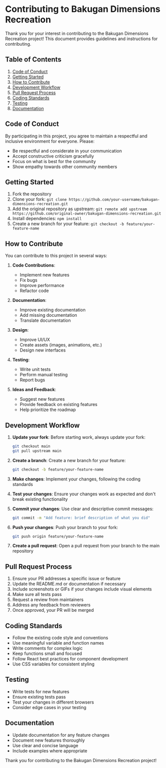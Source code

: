 # Contributing to Bakugan Dimensions Recreation

Thank you for your interest in contributing to the Bakugan Dimensions Recreation project! This document provides guidelines and instructions for contributing.

## Table of Contents

1. [Code of Conduct](#code-of-conduct)
2. [Getting Started](#getting-started)
3. [How to Contribute](#how-to-contribute)
4. [Development Workflow](#development-workflow)
5. [Pull Request Process](#pull-request-process)
6. [Coding Standards](#coding-standards)
7. [Testing](#testing)
8. [Documentation](#documentation)

## Code of Conduct

By participating in this project, you agree to maintain a respectful and inclusive environment for everyone. Please:

- Be respectful and considerate in your communication
- Accept constructive criticism gracefully
- Focus on what is best for the community
- Show empathy towards other community members

## Getting Started

1. Fork the repository
2. Clone your fork: `git clone https://github.com/your-username/bakugan-dimensions-recreation.git`
3. Add the original repository as upstream: `git remote add upstream https://github.com/original-owner/bakugan-dimensions-recreation.git`
4. Install dependencies: `npm install`
5. Create a new branch for your feature: `git checkout -b feature/your-feature-name`

## How to Contribute

You can contribute to this project in several ways:

1. **Code Contributions**:
   - Implement new features
   - Fix bugs
   - Improve performance
   - Refactor code

2. **Documentation**:
   - Improve existing documentation
   - Add missing documentation
   - Translate documentation

3. **Design**:
   - Improve UI/UX
   - Create assets (images, animations, etc.)
   - Design new interfaces

4. **Testing**:
   - Write unit tests
   - Perform manual testing
   - Report bugs

5. **Ideas and Feedback**:
   - Suggest new features
   - Provide feedback on existing features
   - Help prioritize the roadmap

## Development Workflow

1. **Update your fork**: Before starting work, always update your fork:
   ```bash
   git checkout main
   git pull upstream main
   ```

2. **Create a branch**: Create a new branch for your feature:
   ```bash
   git checkout -b feature/your-feature-name
   ```

3. **Make changes**: Implement your changes, following the coding standards

4. **Test your changes**: Ensure your changes work as expected and don't break existing functionality

5. **Commit your changes**: Use clear and descriptive commit messages:
   ```bash
   git commit -m "Add feature: brief description of what you did"
   ```

6. **Push your changes**: Push your branch to your fork:
   ```bash
   git push origin feature/your-feature-name
   ```

7. **Create a pull request**: Open a pull request from your branch to the main repository

## Pull Request Process

1. Ensure your PR addresses a specific issue or feature
2. Update the README.md or documentation if necessary
3. Include screenshots or GIFs if your changes include visual elements
4. Make sure all tests pass
5. Request a review from maintainers
6. Address any feedback from reviewers
7. Once approved, your PR will be merged

## Coding Standards

- Follow the existing code style and conventions
- Use meaningful variable and function names
- Write comments for complex logic
- Keep functions small and focused
- Follow React best practices for component development
- Use CSS variables for consistent styling

## Testing

- Write tests for new features
- Ensure existing tests pass
- Test your changes in different browsers
- Consider edge cases in your testing

## Documentation

- Update documentation for any feature changes
- Document new features thoroughly
- Use clear and concise language
- Include examples where appropriate

Thank you for contributing to the Bakugan Dimensions Recreation project!